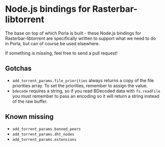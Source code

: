 # Node.js bindings for Rasterbar-libtorrent

The base on top of which Porla is built - these Node.js bindings for
Rasterbar-libtorrent are specifically written to support what we need to do in
Porla, but can of course be used elsewhere.

If something is missing, feel free to send a pull request!

## Gotchas

* `add_torrent_params.file_priorities` always returns a copy of the file
  priorities array. To set the priorities, remember to assign the value.
* `bdecode` requires a string, so if you read BDecoded data with `fs.readFile`
  you must remember to pass an encoding so it will return a string instead of
  the raw buffer.

## Known missing

* `add_torrent_params.banned_peers`
* `add_torrent_params.dht_nodes`
* `add_torrent_params.extensions`
